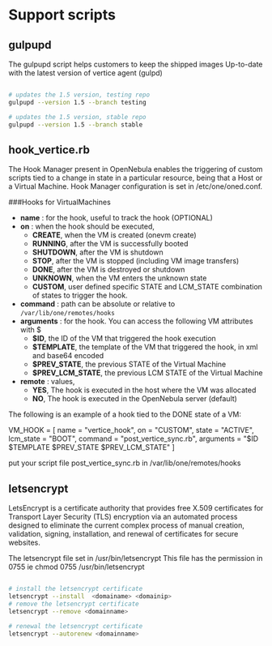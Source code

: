 # Support scripts

## gulpupd

The gulpupd script helps customers to keep the shipped images Up-to-date with the latest version of
vertice agent (gulpd)

```bash

# updates the 1.5 version, testing repo
gulpupd --version 1.5 --branch testing

# updates the 1.5 version, stable repo
gulpupd --version 1.5 --branch stable

````


## hook_vertice.rb
The Hook Manager present in OpenNebula enables the triggering of custom scripts tied to a change in state in a particular resource, being that a Host or a Virtual Machine.
Hook Manager configuration is set in /etc/one/oned.conf.

###Hooks for VirtualMachines
<ul class="simple">
<li><strong>name</strong> : for the hook, useful to track the hook (OPTIONAL)</li>
<li><strong>on</strong> : when the hook should be executed,<ul>
<li><strong>CREATE</strong>, when the VM is created (onevm create)</li>
<li><strong>RUNNING</strong>, after the VM is successfully booted</li>
<li><strong>SHUTDOWN</strong>, after the VM is shutdown</li>
<li><strong>STOP</strong>, after the VM is stopped (including VM image transfers)</li>
<li><strong>DONE</strong>, after the VM is destroyed or shutdown</li>
<li><strong>UNKNOWN</strong>, when the VM enters the unknown state</li>
<li><strong>CUSTOM</strong>, user defined specific STATE and LCM_STATE combination of states to trigger the hook.</li>
</ul>
</li>
<li><strong>command</strong> : path can be absolute or relative to <code class="docutils literal"><span class="pre">/var/lib/one/remotes/hooks</span></code></li>
<li><strong>arguments</strong> : for the hook. You can access the following VM attributes with $<ul>
<li><strong>$ID</strong>, the ID of the VM that triggered the hook execution</li>
<li><strong>$TEMPLATE</strong>, the template of the VM that triggered the hook, in xml and base64 encoded</li>
<li><strong>$PREV_STATE</strong>, the previous STATE of the Virtual Machine</li>
<li><strong>$PREV_LCM_STATE</strong>, the previous LCM STATE of the Virtual Machine</li>
</ul>
</li>
<li><strong>remote</strong> : values,<ul>
<li><strong>YES</strong>, The hook is executed in the host where the VM was allocated</li>
<li><strong>NO</strong>, The hook is executed in the OpenNebula server (default)</li>
</ul>
</li>
</ul>
<p>The following is an example of a hook tied to the DONE state of a VM:</p>

VM_HOOK = [
  name      = "vertice_hook",
  on        = "CUSTOM",
  state     = "ACTIVE",
  lcm_state = "BOOT",
  command   = "post_vertice_sync.rb",
  arguments = "$ID $TEMPLATE $PREV_STATE $PREV_LCM_STATE" ]

put your script file post_vertice_sync.rb in /var/lib/one/remotes/hooks

## letsencrypt

LetsEncrypt is a certificate authority that  provides free X.509 certificates for Transport Layer Security (TLS) encryption via an automated process designed to eliminate the current complex process of manual creation, validation, signing, installation, and renewal of certificates for secure websites.

The letsencrypt file set in /usr/bin/letsencrypt
This file has the permission in 0755 ie chmod 0755 /usr/bin/letsencrypt

```bash

# install the letsencrypt certificate
letsencrypt --install  <domainame> <domainip>
# remove the letsencrypt certificate
letsencrypt --remove <domainname>

# renewal the letsencrypt certificate
letsencrypt --autorenew <domainname>

````
